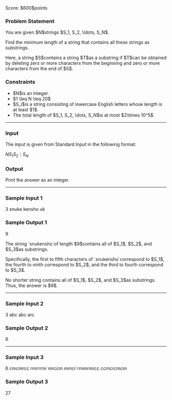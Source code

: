 
<div>

<span>

<span>

<p>
Score: $600$points
</p>

<div>

<section>

### **Problem Statement**

<p>
You are given $N$strings $S_1, S_2, \ldots, S_N$.
</p>

<p>
Find the minimum length of a string that contains all these strings as substrings.
</p>

<p>
Here, a string $S$contains a string $T$as a substring if $T$can be obtained by deleting zero or more characters from the beginning and zero or more characters from the end of $S$.
</p>

</section>

</div>

<div>

<section>

### **Constraints**

<ul>

<li>
$N$is an integer.
</li>

<li>
$1 \leq N \leq 20$
</li>

<li>
$S_i$is a string consisting of lowercase English letters whose length is at least $1$.
</li>

<li>
The total length of $S_1, S_2, \dots, S_N$is at most $2\times 10^5$.
</li>

</ul>

</section>

</div>

---

<div>

<div>

<section>

### **Input**

<p>
The input is given from Standard Input in the following format:
</p>

<div>

$N$$S_1$$S_2$$\vdots$$S_N$
</div>

</section>

</div>

<div>

<section>

### **Output**

<p>
Print the answer as an integer.
</p>

</section>

</div>

</div>

---

<div>

<section>

### **Sample Input 1**

<div>

3
snuke
kensho
uk

</div>

</section>

</div>

<div>

<section>

### **Sample Output 1**

<div>

9

</div>

<p>
The string `snukensho`of length $9$contains all of $S_1$, $S_2$, and $S_3$as substrings.
</p>

<p>
Specifically, the first to fifth characters of `snukensho`correspond to $S_1$, the fourth to ninth correspond to $S_2$, and the third to fourth correspond to $S_3$.
</p>

<p>
No shorter string contains all of $S_1$, $S_2$, and $S_3$as substrings.
Thus, the answer is $9$.
</p>

</section>

</div>

---

<div>

<section>

### **Sample Input 2**

<div>

3
abc
abc
arc

</div>

</section>

</div>

<div>

<section>

### **Sample Output 2**

<div>

6

</div>

</section>

</div>

---

<div>

<section>

### **Sample Input 3**

<div>

6
cmcmrcc
rmrrrmr
mrccm
mmcr
rmmrmrcc
ccmcrcmcm

</div>

</section>

</div>

<div>

<section>

### **Sample Output 3**

<div>

27

</div>

</section>

</div>

</span>

</span>

</div>
